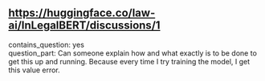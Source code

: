 ## https://huggingface.co/law-ai/InLegalBERT/discussions/1

contains_question: yes  
question_part: Can someone explain how and what exactly is to be done to get this up and running. Because every time I try training the model, I get this value error.